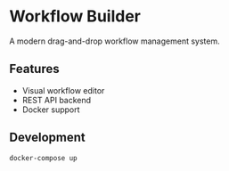 # Workflow Builder

A modern drag-and-drop workflow management system.

## Features
- Visual workflow editor
- REST API backend
- Docker support

## Development
```bash
docker-compose up
